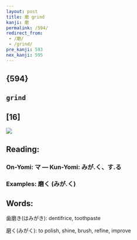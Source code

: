 ```yaml
---
layout: post
title: 磨 grind
kanji: 磨
permalink: /594/
redirect_from:
 - /磨/
 - /grind/
pre_kanji: 593
nex_kanji: 595
---
```


## {594}

## `grind`

## [16]

<div class="stroke"><img src="E7A3A8.png" /></div>

## Reading:

### On-Yomi: マ &mdash; Kun-Yomi: みが.く、す.る

### Examples: 磨く (みが.く)

## Words:

歯磨き(はみがき): dentifrice, toothpaste

磨く(みがく): to polish, shine, brush, refine, improve

